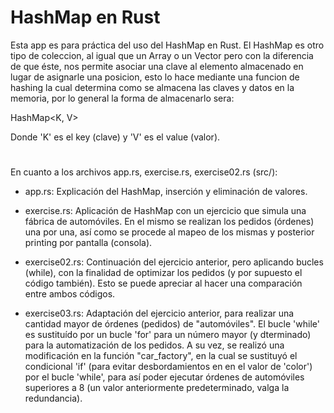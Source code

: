 # HashMap en Rust

Esta app es para práctica del uso del HashMap en Rust.
El HashMap es otro tipo de coleccion, al igual que un Array o un Vector pero con la diferencia de
que éste, nos permite asociar una clave al elemento almacenado en lugar de asignarle una posicion,
esto lo hace mediante una funcion de hashing la cual determina como se almacena las claves y
datos en la memoria, por lo general la forma de almacenarlo sera:

HashMap<K, V>

Donde 'K' es el key (clave) y 'V' es el value (valor).

#

En cuanto a los archivos app.rs, exercise.rs, exercise02.rs (src/):

- app.rs: Explicación del HashMap, inserción y eliminación de valores.

- exercise.rs: Aplicación de HashMap con un ejercicio que simula una fábrica de automóviles.
En el mismo se realizan los pedidos (órdenes) una por una, así como se procede al mapeo de
los mismas y posterior printing por pantalla (consola).

- exercise02.rs: Continuación del ejercicio anterior, pero aplicando bucles (while), con la finalidad
de optimizar los pedidos (y por supuesto el código también). Esto se puede apreciar al hacer una
comparación entre ambos códigos.

- exercise03.rs: Adaptación del ejercicio anterior, para realizar una cantidad mayor de órdenes
(pedidos) de "automóviles". El bucle 'while' es sustituído por un bucle 'for' para un número mayor
(y dterminado) para la automatización de los pedidos. A su vez, se realizó una modificación en
la función "car_factory", en la cual se sustituyó el condicional 'if' (para evitar desbordamientos en
en el valor de 'color') por el bucle 'while', para así poder ejecutar órdenes de automóviles superiores
a 8 (un valor anteriormente predeterminado, valga la redundancia).
